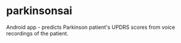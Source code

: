 # parkinsonsai
Android app - predicts Parkinson patient's UPDRS scores from voice recordings of the patient.
